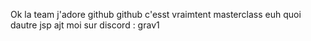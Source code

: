 
Ok la team j'adore github github c'esst vraimtent masterclass euh quoi dautre jsp ajt moi sur discord : grav1 
